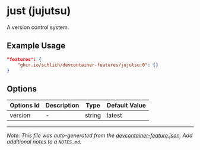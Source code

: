 
# just (jujutsu)

A version control system.

## Example Usage

```json
"features": {
    "ghcr.io/schlich/devcontainer-features/jujutsu:0": {}
}
```

## Options

| Options Id | Description | Type | Default Value |
|-----|-----|-----|-----|
| version | - | string | latest |



---

_Note: This file was auto-generated from the [devcontainer-feature.json](https://github.com/schlich/devcontainer-features/blob/main/src/jujutsu/devcontainer-feature.json).  Add additional notes to a `NOTES.md`._
